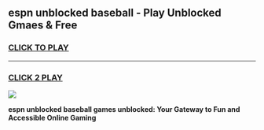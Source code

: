 
## espn unblocked baseball - Play Unblocked Gmaes & Free
<h3>
<a href="https://news.freeplayer.one?title=espn_unblocked_baseball&ref=16F">CLICK TO PLAY</a></h3>
<hr>

<h3>
<a href="https://news.freeplayer.one?title=espn_unblocked_baseball&ref=16F">CLICK 2 PLAY</a>
  
</h3>

<a href="https://news.freeplayer.one?title=espn_unblocked_baseball&ref=16F/"><img src="https://clearcache.store/games.png"></a>


**espn unblocked baseball games unblocked: Your Gateway to Fun and Accessible Online Gaming**
